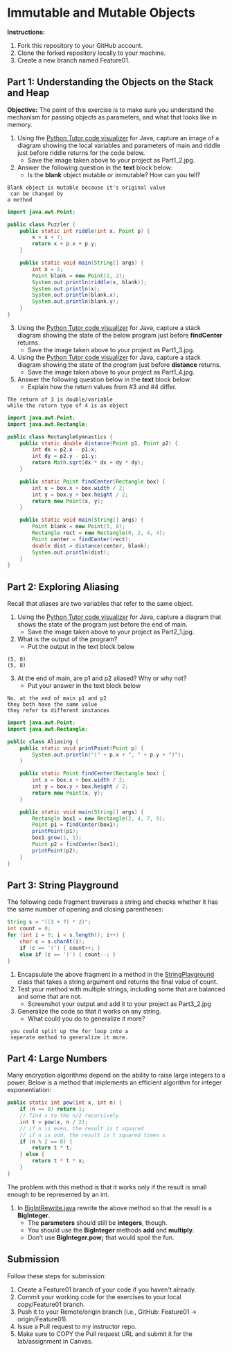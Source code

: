 # Immutable and Mutable Objects

**Instructions:**

1. Fork this repository to your GitHub account.
2. Clone the forked repository locally to your machine.
3. Create a new branch named Feature01.

## Part 1: Understanding the Objects on the Stack and Heap

**Objective:** The point of this exercise is to make sure you understand the mechanism for passing objects as parameters, and what that looks like in memory.

1. Using the [Python Tutor code visualizer](https://pythontutor.com/java.html#mode=edit) for Java, capture an image of a diagram showing the local variables and parameters of main and riddle just before riddle returns for the code below.
    * Save the image taken above to your project as Part1_2.jpg.
2. Answer the following question in the **text** block below:
    * Is the **blank** object mutable or immutable? How can you tell?

```text
Blank object is mutable because it's original value
 can be changed by
a method
```

```java
import java.awt.Point;

public class Puzzler {
    public static int riddle(int x, Point p) {
        x = x + 7;
        return x + p.x + p.y;
    }

    public static void main(String[] args) {
        int x = 5;
        Point blank = new Point(1, 2);
        System.out.println(riddle(x, blank));
        System.out.println(x);
        System.out.println(blank.x);
        System.out.println(blank.y);
    }
}
```

3. Using the [Python Tutor code visualizer](https://pythontutor.com/java.html#mode=edit) for Java, capture a stack diagram showing the state of the below program just before **findCenter** returns.
    * Save the image taken above to your project as Part1_3.jpg.
4. Using the [Python Tutor code visualizer](https://pythontutor.com/java.html#mode=edit) for Java, capture a stack diagram showing the state of the program just before **distance** returns.
    * Save the image taken above to your project as Part1_4.jpg.
5. Answer the following question below in the **text** block below:
    * Explain how the return values from #3 and #4 differ.

```text
The return of 3 is double/variable
while the return type of 4 is an object
```

```java
import java.awt.Point;
import java.awt.Rectangle;

public class RectangleGymnastics {
    public static double distance(Point p1, Point p2) {
        int dx = p2.x - p1.x;
        int dy = p2.y - p1.y;
        return Math.sqrt(dx * dx + dy * dy);
    }

    public static Point findCenter(Rectangle box) {
        int x = box.x + box.width / 2;
        int y = box.y + box.height / 2;
        return new Point(x, y);
    }

    public static void main(String[] args) {
        Point blank = new Point(5, 8);
        Rectangle rect = new Rectangle(0, 2, 4, 4);
        Point center = findCenter(rect);
        double dist = distance(center, blank);
        System.out.println(dist);
    }
}
```

## Part 2: Exploring Aliasing

Recall that aliases are two variables that refer to the same object.

1. Using the [Python Tutor code visualizer](https://pythontutor.com/java.html#mode=edit) for Java, capture a diagram that shows the state of the program just before the end of main.
    * Save the image taken above to your project as Part2_1.jpg.
2. What is the output of the program?
    * Put the output in the text block below

```text
(5, 8)
(5, 8)
```

3. At the end of main, are p1 and p2 aliased? Why or why not?
    * Put your answer in the text block below

```text
No, at the end of main p1 and p2
they both have the same value
they refer to different instances
```

```java
import java.awt.Point;
import java.awt.Rectangle;

public class Aliasing {
    public static void printPoint(Point p) {
        System.out.println("(" + p.x + ", " + p.y + ")");
    }

    public static Point findCenter(Rectangle box) {
        int x = box.x + box.width / 2;
        int y = box.y + box.height / 2;
        return new Point(x, y);
    }

    public static void main(String[] args) {
        Rectangle box1 = new Rectangle(2, 4, 7, 9);
        Point p1 = findCenter(box1);
        printPoint(p1);
        box1.grow(1, 1);
        Point p2 = findCenter(box1);
        printPoint(p2);
    }
}
```

## Part 3: String Playground

The following code fragment traverses a string and checks whether it has the same number of opening and closing parentheses:

```java
String s = "((3 + 7) * 2)";
int count = 0;
for (int i = 0; i < s.length(); i++) {
    char c = s.charAt(i);
    if (c == '(') { count++; }
    else if (c == ')') { count--; }
}
```

1. Encapsulate the above fragment in a method in the [StringPlayground](src/StringPlayground.java) class that takes a string argument and returns the final value of count.
2. Test your method with multiple strings, including some that are balanced and some that are not.
    * Screenshot your output and add it to your project as Part3_2.jpg
3. Generalize the code so that it works on any string.
    * What could you do to generalize it more?
```
 you could split up the for loop into a 
 seperate method to generalize it more.
```
## Part 4: Large Numbers

Many encryption algorithms depend on the ability to raise large integers to a power. Below is a method that implements an efficient algorithm for integer exponentiation:

```java
public static int pow(int x, int n) {
    if (n == 0) return 1;
    // find x to the n/2 recursively
    int t = pow(x, n / 2);
    // if n is even, the result is t squared
    // if n is odd, the result is t squared times x
    if (n % 2 == 0) {
        return t * t;
    } else {
        return t * t * x;
    }
}
```

The problem with this method is that it works only if the result is small enough to be represented by an int.

1. In [BigIntRewrite.java](src/BigIntRewrite.java) rewrite the above method so that the result is a **BigInteger**.
    * The **parameters** should still be **integers**, though.
    * You should use the **BigInteger** methods **add** and **multiply**.
    * Don’t use **BigInteger.pow;** that would spoil the fun.

## Submission

Follow these steps for submission:

1. Create a Feature01 branch of your code if you haven't already.
2. Commit your working code for the exercises to your local copy/Feature01 branch.
3. Push it to your Remote/origin branch (i.e., GitHub: Feature01 -> origin/Feature01).
4. Issue a Pull request to my instructor repo.
5. Make sure to COPY the Pull request URL and submit it for the lab/assignment in Canvas.